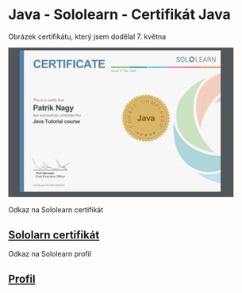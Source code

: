  # Java - Sololearn - Certifikát Java
 
 Obrázek certifikátu, který jsem dodělal 7. května
 
<img src="1.jpg" width="90%">

Odkaz na Sololearn certifikát

## [Sololarn certifikát](https://www.sololearn.com/Certificate/1068-2293461/pdf/)

Odkaz na Sololearn profil
## [Profil](https://www.sololearn.com/Profile/2293461)
